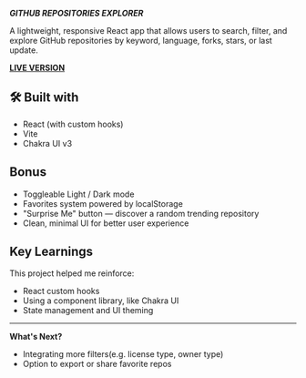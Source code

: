 **_GITHUB REPOSITORIES EXPLORER_**

A lightweight, responsive React app that allows users to search, filter, and explore GitHub repositories by keyword, language, forks, stars, or last update. 

**[LIVE VERSION](https://one-repo-away.vercel.app/)** 


**🛠️ Built with**
---
- React (with custom hooks)
- Vite
- Chakra UI v3

**Bonus**
---

- Toggleable Light / Dark mode
- Favorites system powered by localStorage
- "Surprise Me" button — discover a random trending repository
- Clean, minimal UI for better user experience

**Key Learnings**
---

This project helped me reinforce:
- React custom hooks
- Using a component library, like Chakra UI
- State management and UI theming

---

**What's Next?**
- Integrating more filters(e.g. license type, owner type)
- Option to export or share favorite repos

